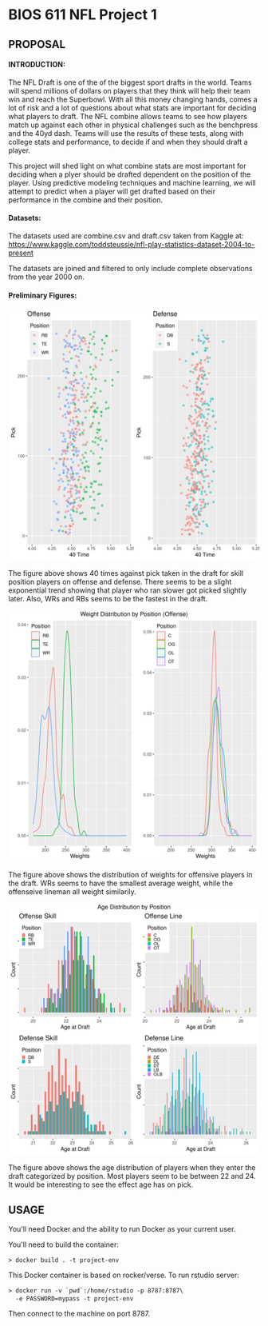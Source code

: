 BIOS 611 NFL Project 1
======================

PROPOSAL
--------

#### INTRODUCTION:
  
  The NFL Draft is one of the of the biggest sport drafts in the world. Teams will spend millions of dollars on players that they think will help their team win and reach the Superbowl. With all this money changing hands, comes a lot of risk and a lot of questions about what stats are important for deciding what players to draft. The NFL combine allows teams to see how players match up against each other in physical challenges such as the benchpress and the 40yd dash. Teams will use the results of these tests, along with college stats and performance, to decide if and when they should draft a player. 
  
  This project will shed light on what combine stats are most important for deciding when a plyer should be drafted dependent on the position of the player. Using predictive modeling techniques and machine learning, we will attempt to predict when a player will get drafted based on their performance in the combine and their position. 

#### Datasets:

  The datasets used are combine.csv and draft.csv taken from Kaggle at: https://www.kaggle.com/toddsteussie/nfl-play-statistics-dataset-2004-to-present 
  
  The datasets are joined and filtered to only include complete observations from the year 2000 on.
  
#### Preliminary Figures:

![](derived_graphs/Off.Def.40s.png)

The figure above shows 40 times against pick taken in the draft for skill position players on offense and defense. There seems to be a slight exponential trend showing that player who ran slower got picked slightly later. Also, WRs and RBs seems to be the fastest in the draft. 

![](derived_graphs/Off.Weights.png)

The figure above shows the distribution of weights for offensive players in the draft. WRs seems to have the smallest average weight, while the offenseive lineman all weight similarily. 

![](derived_graphs/Age.Dist.png)

The figure above shows the age distribution of players when they enter the draft categorized by position. Most players seem to be between 22 and 24. It would be interesting to see the effect age has on pick. 

USAGE
-----
You'll need Docker and the ability to run Docker as your current user.

You'll need to build the container:

    > docker build . -t project-env

This Docker container is based on rocker/verse. To run rstudio server:

    > docker run -v `pwd`:/home/rstudio -p 8787:8787\
      -e PASSWORD=mypass -t project-env
      
Then connect to the machine on port 8787.